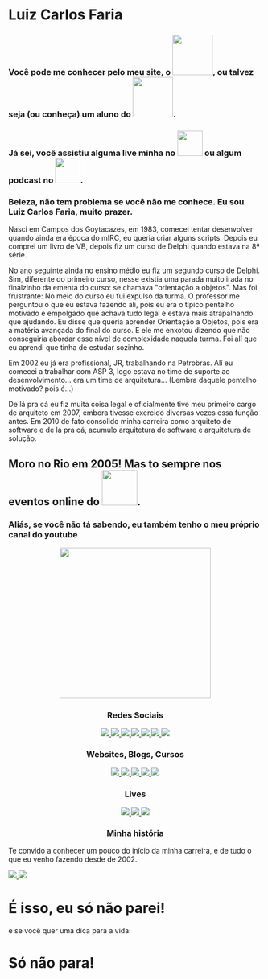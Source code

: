 # Luiz Carlos Faria


### Você pode me conhecer pelo meu site, o <img src="https://gago.io/wp-content/uploads/2018/07/logo-gago3-chumbo.png" width="80">, ou talvez seja (ou conheça) um aluno do <img src="https://dockerdefinitivo.com/wp-content/uploads/2019/12/logo-2-2-azul-e1576220349540-100x58.png" width="80">. 

### Já sei, você assistiu alguma live minha no  <img src="https://yt3.ggpht.com/a/AATXAJwWcWCcUbY3OwKSf9_WqQ7PDkp0BNMZXicB1wLP_A=s100-c-k-c0xffffffff-no-rj-mo" width="50"> ou algum podcast no <img src="https://devshow.com.br/wp-content/uploads/2019/02/logo.jpg" width="50">.

### Beleza, não tem problema se você não me conhece. Eu sou Luiz Carlos Faria, muito prazer. 

Nasci em Campos dos Goytacazes, em 1983, comecei tentar desenvolver quando ainda era época do mIRC, eu queria criar alguns scripts. Depois eu comprei um livro de VB, depois fiz um curso de Delphi quando estava na 8ª série. 

No ano seguinte ainda no ensino médio eu fiz um segundo curso de Delphi. Sim, diferente do primeiro curso, nesse existia uma parada muito irada no finalzinho da ementa do curso: se chamava "orientação a objetos". Mas foi frustrante: No meio do curso eu fui expulso da turma. O professor me perguntou o que eu estava fazendo ali, pois eu era o típico pentelho motivado e empolgado que achava tudo legal e estava mais atrapalhando que ajudando. Eu disse que queria aprender Orientação a Objetos, pois era a matéria avançada do final do curso. E ele me enxotou dizendo que não conseguiria abordar esse nível de complexidade naquela turma. Foi alí que eu aprendi que tinha de estudar sozinho.

Em 2002 eu já era profissional, JR, trabalhando na Petrobras. Alí eu comecei a trabalhar com ASP 3, logo estava no time de suporte ao desenvolvimento... era um time de arquitetura... (Lembra daquele pentelho motivado? pois é...)

De lá pra cá eu fiz muita coisa legal e oficialmente tive meu primeiro cargo de arquiteto em 2007, embora tivesse exercido diversas vezes essa função antes. Em 2010 de fato consolido minha carreira como arquiteto de software e de lá pra cá, acumulo arquitetura de software e arquitetura de solução.

## Moro no Rio em 2005! Mas to sempre nos eventos online do <img src="https://gago.io/wp-content/uploads/2019/06/meetup-dotnetsp.png" width="70">.

### Aliás, se você não tá sabendo, eu também tenho o meu próprio canal do youtube 
<p align="center"> 
  <a href="https://www.youtube.com/user/luizcarlosfaria?sub_confirmation=1"><img src="https://gago.io/wp-content/uploads/2020/08/subscribe-curto.gif" width="300"></a>
</p>

<h3 align="center">Redes Sociais</h3>

<p align="center">
  
  <a href="https://instagram.com/luizcarlosfaria" alt="gago.io" target="_blank">
    <img src="https://img.shields.io/badge/-LuizCarlosFaria-E4405F?style=flat-square&logo=instagram&logoColor=white" />
  </a>

  <a href="https://www.youtube.com/luizcarlosfaria" alt="gago.io" target="_blank">
    <img src="https://img.shields.io/badge/-LuizCarlosFaria-FF0000?style=flat-square&logo=youtube&logoColor=white" />
  </a>
 
  <a href="https://facebook.com/gago.io/" alt="gago.io" target="_blank">
    <img src="https://img.shields.io/badge/-gaGO.io-1877F2?style=flat-square&logo=facebook&logoColor=white" />
  </a>
  
   <a href="https://stackshare.io/luizcarlosfaria" alt="gago.io" target="_blank">
    <img src="https://img.shields.io/badge/-StackShare-0690FA?style=flat-square&logo=stackshare&logoColor=white" />
  </a>
  
  <a href="https://www.linkedin.com/in/luizcarlosfaria" alt="LinkedIn" target="_blank">
    <img src="https://img.shields.io/badge/-LinkedIn-0077B5?style=flat-square&logo=Linkedin&logoColor=white" />
  </a>

  <a href="https://github.com/luizcarlosfaria" alt="GitHub" target="_blank">
    <img src="https://img.shields.io/badge/-GitHub-181717?style=flat-square&logo=Github&logoColor=white" />
  </a>
  
  <a href="https://github.com/luizcarlosfaria" alt="Views" target="_blank">
    <img src="https://komarev.com/ghpvc/?username=luizcarlosfaria&color=gray&style=flat-square" />
  </a>
  
  
</p>

<h3 align="center">Websites, Blogs, Cursos</h3>

<p align="center">

  <a href="https://gago.io/" alt="gago.io" target="_blank">
    <img src="https://img.shields.io/badge/-gaGO.io-0F74C7?style=flat-square&logo=wordpress&logoColor=white" />
  </a>
  
  <a href="https://share.gago.io/telegram" alt="gago.io" target="_blank">
    <img src="https://img.shields.io/badge/-gaGO.io%20%23Bastidores-2CA5E0?style=flat-square&logo=telegram&logoColor=white" />
  </a>    
  
  <a href="https://dockerdefinitivo.com/" alt="gago.io" target="_blank">
    <img src="https://img.shields.io/badge/-Docker Definitivo-2496ED?style=flat-square&logo=docker&logoColor=white" />
  </a>  
  
  <a href="https://oragon.io/" alt="oragon.io" target="_blank">
    <img src="https://img.shields.io/badge/-oragon.io-141313?style=flat-square&logo=wordpress&logoColor=white" />
  </a>
  
  <a href="mailto:contato@gago.io.com" alt="Gmail" target="_blank">
    <img src="https://img.shields.io/badge/-Gmail-D14836?style=flat-square&logo=gmail&logoColor=white" />
  </a>
  
  
  
</p>


<h3 align="center">Lives</h3>

<p align="center">

  <a href="https://share.gago.io/instagram-live" alt="gago.io" target="_blank">
    <img src="https://img.shields.io/badge/-Instagram Live-E4405F?style=flat-square&logo=instagram&logoColor=white" />
  </a>

  <a href="https://share.gago.io/youtube-live" alt="gago.io" target="_blank">
    <img src="https://img.shields.io/badge/-Youtube Live-FF0000?style=flat-square&logo=youtube&logoColor=white" />
  </a>
  
  <a href="https://share.gago.io/facebook-live" alt="gago.io" target="_blank">
    <img src="https://img.shields.io/badge/-Facebook Live-ED4242?style=flat-square&logo=facebooklive&logoColor=white" />
  </a>

</p>  


<h3 align="center">Minha história</h3>

<p align="center">

Te convido a conhecer um pouco do início da minha carreira, e de tudo o que eu venho fazendo desde de 2002.

  <a href="https://www.youtube.com/watch?v=tKg26rolF_I" alt="gago.io" target="_blank">
    <img src="https://j.gifs.com/WL40Ev.gif" />
  </a>
  
  
  <a href="https://www.youtube.com/watch?v=fWpBqU48T3A" alt="gago.io" target="_blank">
    <img src="https://j.gifs.com/gZzEq3.gif" />
  </a>


</p>  




# É isso, eu só não parei!

e se você quer uma dica para a vida:

# Só não para!
